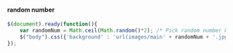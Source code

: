 #### random number

```javascript
$(document).ready(function(){
    var randomNum = Math.ceil(Math.random()*2); /* Pick random number between 1 and 2 */
    $("body").css({'background' : 'url(images/main' + randomNum + '.jpg)'});
});
```
